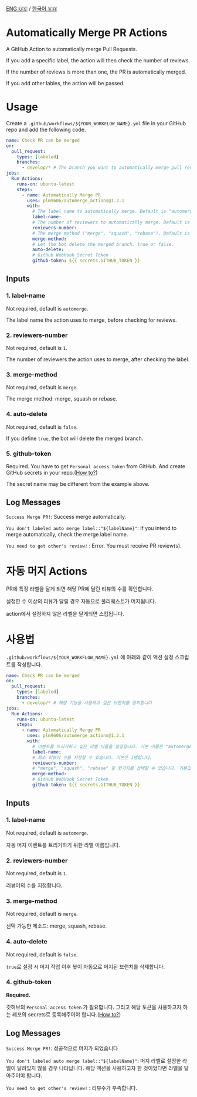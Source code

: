 [ENG 🇺🇸](#Automatically-Merge-PR-Actions) / [한국어 🇰🇷](#자동-머지-Actions)

# Automatically Merge PR Actions

A GitHub Action to automatically merge Pull Requests.

If you add a specific label, the action will then check the number of reviews.

If the number of reviews is more than one, the PR is automatically merged.

If you add other lables, the action will be passed.

<!-- Screenshot -->

# Usage

Create a `.github/workflows/${YOUR_WORKFLOW_NAME}.yml` file in your GitHub repo and add the following code.

```yml
name: Check PR can be merged
on:
  pull_request:
    types: [labeled]
    branches:
      - develop/* # The branch you want to automatically merge pull request
jobs:
  Run Actions:
    runs-on: ubuntu-latest
    steps:
      - name: Automatically Merge PR
        uses: plm9606/automerge_actions@1.2.1
        with:
          # The label name to automatically merge. Default is "automerge".
          label-name:
          # The number of reviewers to automatically merge. Default is 1.
          reviewers-number:
          # The merge method ("merge", "squash", "rebase"). Default is "merge"
          merge-method:
          # Let the bot delete the merged branch. true or false.
          auto-delete:
          # GitHub WebHook Secret Token
          github-token: ${{ secrets.GITHUB_TOKEN }}
```

## Inputs

### 1. label-name

Not required, default is `automerge`.

The label name the action uses to merge, before checking for reviews.

### 2. reviewers-number

Not required, default is `1`.

The number of reviewers the action uses to merge, after checking the label.

### 3. merge-method

Not required, default is `merge`.

The merge method: merge, squash or rebase.

### 4. auto-delete

Not required, default is `false`.

If you define `true`, the bot will delete the merged branch.

### 5. github-token

Required.
You have to get `Personal access token` from GitHub. And create GitHub secrets in your repo.([How to?](https://help.github.com/en/actions/automating-your-workflow-with-github-actions/creating-and-using-encrypted-secrets))

The secret name may be different from the example above.

## Log Messages

`Success Merge PR!`: Success merge automatically.

`You don't labeled auto merge label::"${labelName}"`: If you intend to merge automatically, check the merge label name.

`You need to get other's review!` : Error. You must receive PR review(s).

# 자동 머지 Actions

PR에 특정 라벨을 달게 되면 해당 PR에 달린 리뷰의 수를 확인합니다.

설정한 수 이상의 리뷰가 달릴 경우 자동으로 풀리퀘스트가 머지됩니다.

action에서 설정하지 않은 라벨을 달게되면 스킵됩니다.

<!-- Screenshot -->

# 사용법

`.github/workflows/${YOUR_WORKFLOW_NAME}.yml` 에 아래와 같이 액션 설정 스크립트를 작성합니다.

```yml
name: Check PR can be merged
on:
  pull_request:
    types: [labeled]
    branches:
      - develop/* # 해당 기능을 사용하고 싶은 브랜치를 정의합니다
jobs:
  Run Actions:
    runs-on: ubuntu-latest
    steps:
      - name: Automatically Merge PR
        uses: plm9606/automerge_actions@1.2.1
        with:
          # 이벤트를 트리거하고 싶은 라벨 이름을 설정합니다. 기본 이름은 "automerge" 입니다.
          label-name:
          # 최소 리뷰어 수를 지정할 수 있습니다. 기본은 1명입니다.
          reviewers-number:
          # "merge", "squash", "rebase" 중 한가지를 선택할 수 있습니다. 기본값은 "merge" 입니다
          merge-method:
          # GitHub WebHook Secret Token
          github-token: ${{ secrets.GITHUB_TOKEN }}
```

## Inputs

### 1. label-name

Not required, default is `automerge`.

자동 머지 이벤트를 트리거하기 위한 라벨 이름입니다.

### 2. reviewers-number

Not required, default is `1`.

리뷰어의 수를 지정합니다.

### 3. merge-method

Not required, default is `merge`.

선택 가능한 메소드: merge, squash, rebase.

### 4. auto-delete

Not required, default is `false`.

`true`로 설정 시 머지 작업 이후 봇이 자동으로 머지된 브랜치를 삭제합니다.

### 4. github-token

**Required.**

깃허브의 `Personal access token` 가 필요합니다. 그리고 해당 토큰을 사용하고자 하는 레포의 secrets로 등록해주어야 합니다.([How to?](https://help.github.com/en/actions/automating-your-workflow-with-github-actions/creating-and-using-encrypted-secrets))

## Log Messages

`Success Merge PR!`: 성공적으로 머지가 되었습니다

`You don't labeled auto merge label::"${labelName}"`: 머지 라벨로 설정한 라벨이 달려있지 않을 경우 나타납니다. 해당 액션을 사용하고자 한 것이었다면 라벨을 달아주어야 합니다.

`You need to get other's review!` : 리뷰수가 부족합니다.
